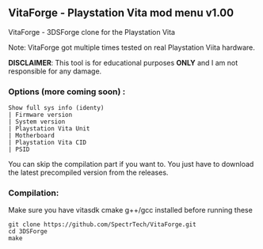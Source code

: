 ## VitaForge - Playstation Vita mod menu v1.00

VitaForge - 3DSForge clone for the Playstation Vita

Note: VitaForge got multiple times tested on real Playstation Viita hardware.

**DISCLAIMER**: This tool is for educational purposes **ONLY** and I am not responsible for any damage.

### Options (more coming soon) :
```
Show full sys info (identy)
| Firmware version
| System version
| Playstation Vita Unit
| Motherboard
| Playstation Vita CID
| PSID
```

You can skip the compilation part if you want to. You just have to download the latest precompiled version from the releases.

### Compilation:
Make sure you have vitasdk cmake g++/gcc installed before running these
```
git clone https://github.com/SpectrTech/VitaForge.git
cd 3DSForge
make
```